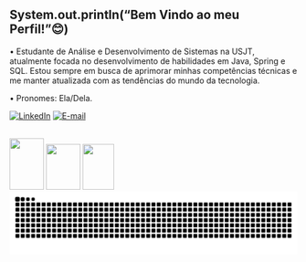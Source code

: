 ## System.out.println(“Bem Vindo ao meu Perfil!”😊)

• Estudante de Análise e Desenvolvimento de Sistemas na USJT, atualmente focada no desenvolvimento de habilidades em Java, Spring e SQL. Estou sempre em busca de aprimorar minhas competências técnicas e me manter atualizada com as tendências do mundo da tecnologia.

• Pronomes: Ela/Dela.




<img align="right" alt="" height="190px" src="./src/study.gif">


[![LinkedIn](https://img.shields.io/badge/-LinkedIn-000?style=for-the-badge&logo=linkedin&logoColor=FF00F6&color:FFF)](https://https://www.linkedin.com/in/p%C3%A9rola-diniz-685228300//)
[![E-mail](https://img.shields.io/badge/-Email-000?style=for-the-badge&logo=microsoft-outlook&logoColor=FF00F6&color:FFF)](mailto:peroladnizz@hotmail.com)


<div style="display: inline_block"><br>
<img src="https://cdn.jsdelivr.net/gh/devicons/devicon@latest/icons/java/java-original.svg"height="90" width="60" />
<img src="https://cdn.jsdelivr.net/gh/devicons/devicon@latest/icons/spring/spring-original-wordmark.svg"height="80" width="60" />
  <img src="https://cdn.jsdelivr.net/gh/devicons/devicon@latest/icons/azuresqldatabase/azuresqldatabase-original.svg"height="80" width="55" />
 

</div>
<picture align="center">
  <source media="(prefers-color-scheme: dark)" srcset="https://raw.githubusercontent.com/peroladiniz/peroladiniz/output/github-contribution-grid-snake-dark.svg">
  <source media="(prefers-color-scheme: light)" srcset="https://raw.githubusercontent.com/peroladiniz/peroladiniz/output/github-contribution-grid-snake-dark.svg">
  <img align="center" alt="github contribution grid snake animation" src="https://raw.githubusercontent.com/peroladiniz/peroladiniz/output/github-contribution-grid-snake.svg">
</picture>
